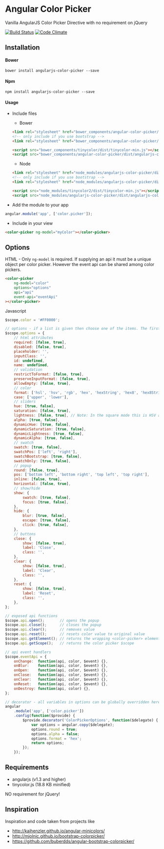 # Angular Color Picker

Vanilla AngularJS Color Picker Directive with no requirement on jQuery

[![Build Status](https://travis-ci.org/ruhley/angular-color-picker.svg?branch=master)](https://travis-ci.org/ruhley/angular-color-picker)
[![Code Climate](https://lima.codeclimate.com/github/ruhley/angular-color-picker/badges/gpa.svg)](https://lima.codeclimate.com/github/ruhley/angular-color-picker)

## Installation

#### Bower

```shell
bower install angularjs-color-picker --save
```

#### Npm
```shell
npm install angularjs-color-picker --save
```

#### Usage

* Include files

    * Bower

    ```html
    <link rel="stylesheet" href="bower_components/angular-color-picker/dist/angularjs-color-picker.min.css" />
    <!-- only include if you use bootstrap -->
    <link rel="stylesheet" href="bower_components/angular-color-picker/dist/themes/angularjs-color-picker-bootstrap.min.css" />

    <script src="bower_components/tinycolor/dist/tinycolor-min.js"></script>
    <script src="bower_components/angular-color-picker/dist/angularjs-color-picker.min.js"></script>
    ```

    * Node

    ```html
    <link rel="stylesheet" href="node_modules/angularjs-color-picker/dist/angularjs-color-picker.min.css" />
    <!-- only include if you use bootstrap -->
    <link rel="stylesheet" href="node_modules/angularjs-color-picker/dist/themes/angularjs-color-picker-bootstrap.min.css" />

    <script src="node_modules/tinycolor2/dist/tinycolor-min.js"></script>
    <script src="node_modules/angularjs-color-picker/dist/angularjs-color-picker.min.js"></script>
    ```


* Add the module to your app
```javascript
angular.module('app', ['color.picker']);
```

* Include in your view
```html
<color-picker ng-model="myColor"></color-picker>
```

## Options

HTML - Only ```ng-model``` is required. If supplying an api it must be a unique object per color picker. However the event api can be shared among color pickers.

```html
<color-picker
    ng-model="color"
    options="options"
    api="api"
    event-api="eventApi"
></color-picker>
```
Javascript

```js
$scope.color = '#FF0000';

// options - if a list is given then choose one of the items. The first item in the list will be the default
$scope.options = {
    // html attributes
    required: [false, true],
    disabled: [false, true],
    placeholder: '',
    inputClass: '',
    id: undefined,
    name: undefined,
    // validation
    restrictToFormat: [false, true],
    preserveInputFormat: [false, true],
    allowEmpty: [false, true],
    // color
    format: ['hsl', 'hsv', 'rgb', 'hex', 'hexString', 'hex8', 'hex8String', 'raw'],
    case: ['upper', 'lower'],
    // sliders
    hue: [true, false],
    saturation: [false, true],
    lightness: [false, true], // Note: In the square mode this is HSV and in round mode this is HSL
    alpha: [true, false],
    dynamicHue: [true, false],
    dynamicSaturation: [true, false],
    dynamicLightness: [true, false],
    dynamicAlpha: [true, false],
    // swatch
    swatch: [true, false],
    swatchPos: ['left', 'right'],
    swatchBootstrap: [true, false],
    swatchOnly: [true, false],
    // popup
    round: [false, true],
    pos: ['bottom left', 'bottom right', 'top left', 'top right'],
    inline: [false, true],
    horizontal: [false, true],
    // show/hide
    show: {
        swatch: [true, false],
        focus: [true, false],
    },
    hide: {
        blur: [true, false],
        escape: [true, false],
        click: [true, false],
    },
    // buttons
    close: {
        show: [false, true],
        label: 'Close',
        class: '',
    },
    clear: {
        show: [false, true],
        label: 'Clear',
        class: '',
    },
    reset: {
        show: [false, true],
        label: 'Reset',
        class: '',
    },
};

// exposed api functions
$scope.api.open();       // opens the popup
$scope.api.close();      // closes the popup
$scope.api.clear();      // removes value
$scope.api.reset();      // resets color value to original value
$scope.api.getElement(); // returns the wrapping <color-picker> element
$scope.api.getScope();   // returns the color picker $scope

// api event handlers
$scope.eventApi = {
    onChange:  function(api, color, $event) {},
    onBlur:    function(api, color, $event) {},
    onOpen:    function(api, color, $event) {},
    onClose:   function(api, color, $event) {},
    onClear:   function(api, color, $event) {},
    onReset:   function(api, color, $event) {},
    onDestroy: function(api, color) {},
};

// decorator - all variables in options can be globally overridden here
angular
    .module('app', ['color.picker'])
    .config(function($provide) {
        $provide.decorator('ColorPickerOptions', function($delegate) {
            var options = angular.copy($delegate);
            options.round = true;
            options.alpha = false;
            options.format = 'hex';
            return options;
        });
    });
```

## Requirements

* angularjs (v1.3 and higher)
* tinycolor.js (18.8 KB minified)

NO requirement for jQuery!

## Inspiration

Inspiration and code taken from projects like
* http://kaihenzler.github.io/angular-minicolors/
* http://mjolnic.github.io/bootstrap-colorpicker/
* https://github.com/buberdds/angular-bootstrap-colorpicker/
